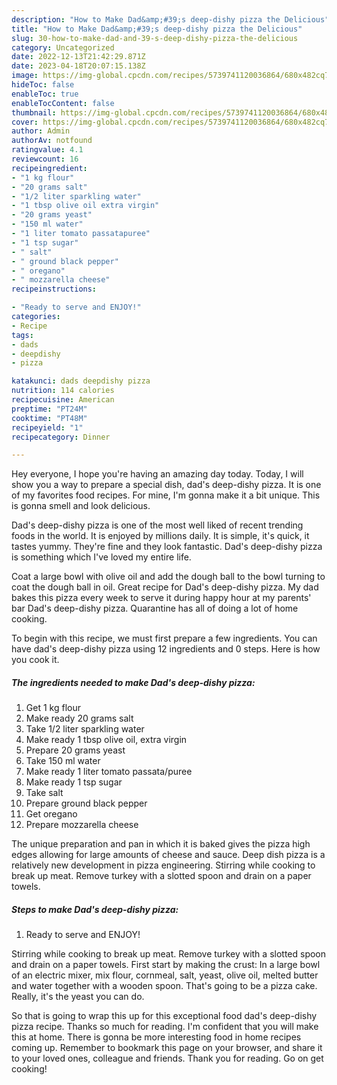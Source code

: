 ```yaml
---
description: "How to Make Dad&amp;#39;s deep-dishy pizza the Delicious"
title: "How to Make Dad&amp;#39;s deep-dishy pizza the Delicious"
slug: 30-how-to-make-dad-and-39-s-deep-dishy-pizza-the-delicious
category: Uncategorized
date: 2022-12-13T21:42:29.871Z
date: 2023-04-18T20:07:15.138Z
image: https://img-global.cpcdn.com/recipes/5739741120036864/680x482cq70/dads-deep-dishy-pizza-recipe-main-photo.jpg
hideToc: false
enableToc: true
enableTocContent: false
thumbnail: https://img-global.cpcdn.com/recipes/5739741120036864/680x482cq70/dads-deep-dishy-pizza-recipe-main-photo.jpg
cover: https://img-global.cpcdn.com/recipes/5739741120036864/680x482cq70/dads-deep-dishy-pizza-recipe-main-photo.jpg
author: Admin
authorAv: notfound
ratingvalue: 4.1
reviewcount: 16
recipeingredient:
- "1 kg flour"
- "20 grams salt"
- "1/2 liter sparkling water"
- "1 tbsp olive oil extra virgin"
- "20 grams yeast"
- "150 ml water"
- "1 liter tomato passatapuree"
- "1 tsp sugar"
- " salt"
- " ground black pepper"
- " oregano"
- " mozzarella cheese"
recipeinstructions:

- "Ready to serve and ENJOY!"
categories:
- Recipe
tags:
- dads
- deepdishy
- pizza

katakunci: dads deepdishy pizza 
nutrition: 114 calories
recipecuisine: American
preptime: "PT24M"
cooktime: "PT48M"
recipeyield: "1"
recipecategory: Dinner

---
```



Hey everyone, I hope you're having an amazing day today. Today, I will show you a way to prepare a special dish, dad&#39;s deep-dishy pizza. It is one of my favorites food recipes. For mine, I'm gonna make it a bit unique. This is gonna smell and look delicious.

Dad&#39;s deep-dishy pizza is one of the most well liked of recent trending foods in the world. It is enjoyed by millions daily. It is simple, it's quick, it tastes yummy. They're fine and they look fantastic. Dad&#39;s deep-dishy pizza is something which I've loved my entire life.

Coat a large bowl with olive oil and add the dough ball to the bowl turning to coat the dough ball in oil. Great recipe for Dad&#39;s deep-dishy pizza. My dad bakes this pizza every week to serve it during happy hour at my parents&#39; bar Dad&#39;s deep-dishy pizza. Quarantine has all of doing a lot of home cooking.


To begin with this recipe, we must first prepare a few ingredients. You can have dad&#39;s deep-dishy pizza using 12 ingredients and 0 steps. Here is how you cook it.

<!--inarticleads1-->

##### The ingredients needed to make Dad&#39;s deep-dishy pizza:

1. Get 1 kg flour
1. Make ready 20 grams salt
1. Take 1/2 liter sparkling water
1. Make ready 1 tbsp olive oil, extra virgin
1. Prepare 20 grams yeast
1. Take 150 ml water
1. Make ready 1 liter tomato passata/puree
1. Make ready 1 tsp sugar
1. Take  salt
1. Prepare  ground black pepper
1. Get  oregano
1. Prepare  mozzarella cheese


The unique preparation and pan in which it is baked gives the pizza high edges allowing for large amounts of cheese and sauce. Deep dish pizza is a relatively new development in pizza engineering. Stirring while cooking to break up meat. Remove turkey with a slotted spoon and drain on a paper towels. 

<!--inarticleads2-->

##### Steps to make Dad&#39;s deep-dishy pizza:


1. Ready to serve and ENJOY!

Stirring while cooking to break up meat. Remove turkey with a slotted spoon and drain on a paper towels. First start by making the crust: In a large bowl of an electric mixer, mix flour, cornmeal, salt, yeast, olive oil, melted butter and water together with a wooden spoon. That&#39;s going to be a pizza cake. Really, it&#39;s the yeast you can do. 

So that is going to wrap this up for this exceptional food dad&#39;s deep-dishy pizza recipe. Thanks so much for reading. I'm confident that you will make this at home. There is gonna be more interesting food in home recipes coming up. Remember to bookmark this page on your browser, and share it to your loved ones, colleague and friends. Thank you for reading. Go on get cooking!
